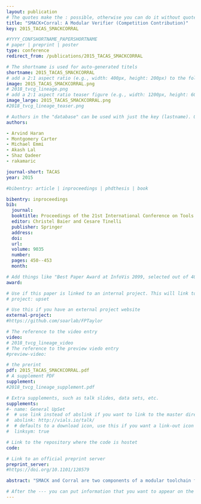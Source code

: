 ```yaml
---
layout: publication
# The quotes make the : possible, otherwise you can do it without quotes
title: "SMACK+Corral: A Modular Verifier (Competition Contribution)"
key: 2015_TACAS_SMACKCORRAL

#YYYY_CONFSHORTNAME_PAPERSHORTNAME
# paper | preprint | poster
type: conference
redirect_from: /publications/2015_TACAS_SMACKCORRAL

# The shortname is used for auto-generated titels
shortname: 2015_TACAS_SMACKCORRAL
# add a 2:1 aspect ratio (e.g., width: 400px, height: 200px) to the folder /assets/images/papers/
image: 2015_TACAS_SMACKCORRAL.png
# 2018_tvcg_lineage.png
# add a 2:1 aspect ratio teaser figure (e.g., width: 1200px, height: 600px) to the folder /assets/images/papers/
image_large: 2015_TACAS_SMACKCORRAL.png
#2018_tvcg_lineage_teaser.png

# Authors in the "database" can be used with just the key (lastname). Others can be written properly.
authors:

- Arvind Haran
- Montgomery Carter
- Michael Emmi
- Akash Lal
- Shaz Qadeer
- rakamaric

journal-short: TACAS
year: 2015

#bibentry: article | inproceedings | phdthesis | book

bibentry: inproceedings
bib:
  journal:
  booktitle: Proceedings of the 21st International Conference on Tools and Algorithms for the Construction and Analysis of Systems (TACAS)
  editor: Christel Baier and Cesare Tinelli
  publisher: Springer
  address: 
  doi:
  url: 
  volume: 9035
  number: 
  pages: 450--453
  month: 

# Add things like "Best Paper Award at InfoVis 2099, selected out of 4000 submissions"
award:

# Use if this paper is linked to an internal project. This will link to the project site
# project: upset

# Use this if you have an external project website
external-project: 
#https://github.com/soarlab/FPTaylor

# The reference to the video entry
video:
# 2018_tvcg_lineage_video
# The reference to the preview viedo entry
#preview-video:

# the prerint
pdf: 2015_TACAS_SMACKCORRAL.pdf
# A supplement PDF
supplement: 
#2018_tvcg_lineage_supplement.pdf

# Extra supplements, such as talk slides, data sets, etc.
supplements:
#- name: General UpSet
#  # use link instead of abslink if you want to link to the master directory
#  abslink: http://vials.io/talk/
#  # defaults to a download icon, use this if you want a link-out icon
#  linksym: true

# Link to the repository where the code is hostet
code: 

# Link to an official preprint server
preprint_server: 
#https://doi.org/10.1101/128579

abstract: "SMACK and Corral are two components of a modular toolchain for verifying C programs. Together they exploit state-of-the-art compiler technologies and theorem provers to simplify and dispatch verification conditions."

# After the --- you can put information that you want to appear on the website using markdown formatting or HTML. A good example are acknowledgements, extra references, an erratum, etc.
---
```

